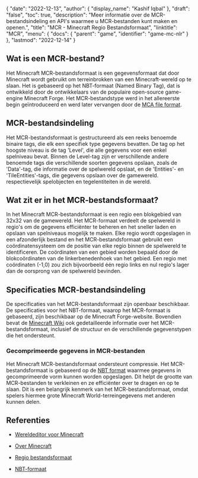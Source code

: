 {
  "date": "2022-12-13",
  "author": {
    "display_name": "Kashif Iqbal"
},
  "draft": "false",
  "toc": true,
  "description": "Meer informatie over de MCR-bestandsindeling en API's waarmee u MCR-bestanden kunt maken en openen.",
  "title": "MCR - Minecraft Regio Bestandsformaat",
  "linktitle": "MCR",
  "menu": {
    "docs": {
      "parent": "game",
      "identifier": "game-mc-nlr"
}
},
  "lastmod": "2022-12-14"
}

## Wat is een MCR-bestand?

Het Minecraft MCR-bestandsformaat is een gegevensformaat dat door Minecraft wordt gebruikt om terreinbrokken van een Minecraft-wereld op te slaan. Het is gebaseerd op het NBT-formaat (Named Binary Tag), dat is ontwikkeld door de ontwikkelaars van de populaire open-source game-engine Minecraft Forge. Het MCR-bestandstype werd in het allereerste begin geïntroduceerd en werd later vervangen door de [MCA file format](/game/mca/).

## MCR-bestandsindeling

Het MCR-bestandsformaat is gestructureerd als een reeks benoemde binaire tags, die elk een specifiek type gegevens bevatten. De tag op het hoogste niveau is de tag 'Level', die alle gegevens voor een enkel spelniveau bevat. Binnen de Level-tag zijn er verschillende andere benoemde tags die verschillende soorten gegevens opslaan, zoals de 'Data'-tag, die informatie over de spelwereld opslaat, en de 'Entities'- en 'TileEntities'-tags, die gegevens opslaan over de gamewereld. respectievelijk spelobjecten en tegelentiteiten in de wereld.

## Wat zit er in het MCR-bestandsformaat?

In het Minecraft MCR-bestandsformaat is een regio een blokgebied van 32x32 van de gamewereld. Het MCR-formaat verdeelt de spelwereld in regio's om de gegevens efficiënter te beheren en het sneller laden en opslaan van spelniveaus mogelijk te maken. Elke regio wordt opgeslagen in een afzonderlijk bestand en het MCR-bestandsformaat gebruikt een coördinatensysteem om de positie van elke regio binnen de spelwereld te identificeren. De coördinaten van een gebied worden bepaald door de blokcoördinaten van de linkerbenedenhoek van het gebied. Een regio met coördinaten (-1,0) zou zich bijvoorbeeld één regio links en nul regio's lager dan de oorsprong van de spelwereld bevinden.

## Specificaties MCR-bestandsindeling

De specificaties van het MCR-bestandsformaat zijn openbaar beschikbaar. De specificaties voor het NBT-formaat, waarop het MCR-formaat is gebaseerd, zijn beschikbaar op de Minecraft Forge-website. Bovendien bevat de [Minecraft Wiki](https://minecraft.fandom.com/wiki/Region_file_format) ook gedetailleerde informatie over het MCR-bestandsformaat, inclusief de structuur en de verschillende gegevenstypen die het ondersteunt.

### Gecomprimeerde gegevens in MCR-bestanden

Het Minecraft MCR-bestandsformaat ondersteunt compressie. Het MCR-bestandsformaat is gebaseerd op de [NBT format](https://minecraft.fandom.com/wiki/NBT_format) waarmee gegevens in gecomprimeerde vorm kunnen worden opgeslagen. Dit helpt de grootte van MCR-bestanden te verkleinen en ze efficiënter over te dragen en op te slaan. Dit is een belangrijk kenmerk van het MCR-bestandsformaat, omdat spelers hiermee grote Minecraft World-terreingegevens met anderen kunnen delen.

## Referenties

* [Wereldeditor voor Minecraft](https://www.mcedit.net/)

* [Over Minecraft](https://www.minecraft.net/)

* [Regio bestandsformaat](https://minecraft.fandom.com/wiki/Region_file_format)

* [NBT-formaat](https://minecraft.fandom.com/wiki/NBT_format)


